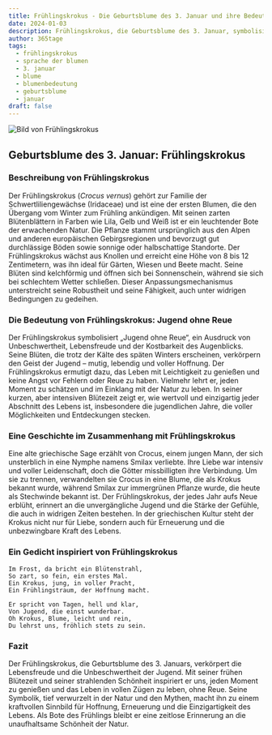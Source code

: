 ```yaml
---
title: Frühlingskrokus - Die Geburtsblume des 3. Januar und ihre Bedeutung
date: 2024-01-03
description: Frühlingskrokus, die Geburtsblume des 3. Januar, symbolisiert Jugend ohne Reue. Erfahre mehr über ihre Geschichte, Bedeutung und Symbolik in der Sprache der Blumen.
author: 365tage
tags:
  - frühlingskrokus
  - sprache der blumen
  - 3. januar
  - blume
  - blumenbedeutung
  - geburtsblume
  - januar
draft: false
---
```


![Bild von Frühlingskrokus](https://cdn.pixabay.com/photo/2014/02/10/08/17/flowers-263278_1280.jpg#center)

## Geburtsblume des 3. Januar: Frühlingskrokus

### Beschreibung von Frühlingskrokus

Der Frühlingskrokus (_Crocus vernus_) gehört zur Familie der Schwertliliengewächse (Iridaceae) und ist eine der ersten Blumen, die den Übergang vom Winter zum Frühling ankündigen. Mit seinen zarten Blütenblättern in Farben wie Lila, Gelb und Weiß ist er ein leuchtender Bote der erwachenden Natur. Die Pflanze stammt ursprünglich aus den Alpen und anderen europäischen Gebirgsregionen und bevorzugt gut durchlässige Böden sowie sonnige oder halbschattige Standorte. Der Frühlingskrokus wächst aus Knollen und erreicht eine Höhe von 8 bis 12 Zentimetern, was ihn ideal für Gärten, Wiesen und Beete macht. Seine Blüten sind kelchförmig und öffnen sich bei Sonnenschein, während sie sich bei schlechtem Wetter schließen. Dieser Anpassungsmechanismus unterstreicht seine Robustheit und seine Fähigkeit, auch unter widrigen Bedingungen zu gedeihen.

### Die Bedeutung von Frühlingskrokus: Jugend ohne Reue

Der Frühlingskrokus symbolisiert „Jugend ohne Reue“, ein Ausdruck von Unbeschwertheit, Lebensfreude und der Kostbarkeit des Augenblicks. Seine Blüten, die trotz der Kälte des späten Winters erscheinen, verkörpern den Geist der Jugend – mutig, lebendig und voller Hoffnung. Der Frühlingskrokus ermutigt dazu, das Leben mit Leichtigkeit zu genießen und keine Angst vor Fehlern oder Reue zu haben. Vielmehr lehrt er, jeden Moment zu schätzen und im Einklang mit der Natur zu leben. In seiner kurzen, aber intensiven Blütezeit zeigt er, wie wertvoll und einzigartig jeder Abschnitt des Lebens ist, insbesondere die jugendlichen Jahre, die voller Möglichkeiten und Entdeckungen stecken.

### Eine Geschichte im Zusammenhang mit Frühlingskrokus

Eine alte griechische Sage erzählt von Crocus, einem jungen Mann, der sich unsterblich in eine Nymphe namens Smilax verliebte. Ihre Liebe war intensiv und voller Leidenschaft, doch die Götter missbilligten ihre Verbindung. Um sie zu trennen, verwandelten sie Crocus in eine Blume, die als Krokus bekannt wurde, während Smilax zur immergrünen Pflanze wurde, die heute als Stechwinde bekannt ist. Der Frühlingskrokus, der jedes Jahr aufs Neue erblüht, erinnert an die unvergängliche Jugend und die Stärke der Gefühle, die auch in widrigen Zeiten bestehen. In der griechischen Kultur steht der Krokus nicht nur für Liebe, sondern auch für Erneuerung und die unbezwingbare Kraft des Lebens.

### Ein Gedicht inspiriert von Frühlingskrokus

```
Im Frost, da bricht ein Blütenstrahl,  
So zart, so fein, ein erstes Mal.  
Ein Krokus, jung, in voller Pracht,  
Ein Frühlingstraum, der Hoffnung macht.  

Er spricht von Tagen, hell und klar,  
Von Jugend, die einst wunderbar.  
Oh Krokus, Blume, leicht und rein,  
Du lehrst uns, fröhlich stets zu sein.  
```

### Fazit

Der Frühlingskrokus, die Geburtsblume des 3. Januars, verkörpert die Lebensfreude und die Unbeschwertheit der Jugend. Mit seiner frühen Blütezeit und seiner strahlenden Schönheit inspiriert er uns, jeden Moment zu genießen und das Leben in vollen Zügen zu leben, ohne Reue. Seine Symbolik, tief verwurzelt in der Natur und den Mythen, macht ihn zu einem kraftvollen Sinnbild für Hoffnung, Erneuerung und die Einzigartigkeit des Lebens. Als Bote des Frühlings bleibt er eine zeitlose Erinnerung an die unaufhaltsame Schönheit der Natur.